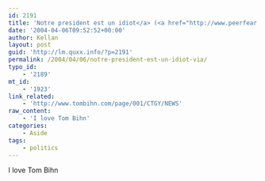 ```yaml
---
id: 2191
title: 'Notre president est un idiot</a> (<a href="http://www.peerfear.org/rss/permalink/2004/04/05/NotrePresidentEstUnIdiot/">via'
date: '2004-04-06T09:52:52+00:00'
author: Kellan
layout: post
guid: 'http://lm.quxx.info/?p=2191'
permalink: /2004/04/06/notre-president-est-un-idiot-via/
typo_id:
    - '2189'
mt_id:
    - '1923'
link_related:
    - 'http://www.tombihn.com/page/001/CTGY/NEWS'
raw_content:
    - 'I love Tom Bihn'
categories:
    - Aside
tags:
    - politics
---
```


I love Tom Bihn